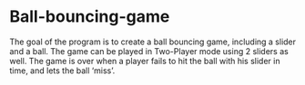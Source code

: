 # Ball-bouncing-game
The goal of the program is to create a ball bouncing game, including a slider and a ball. The game can be played in Two-Player mode using 2 sliders as well. The game is over when a player fails to hit the ball with his slider in time, and lets the ball ‘miss’.
